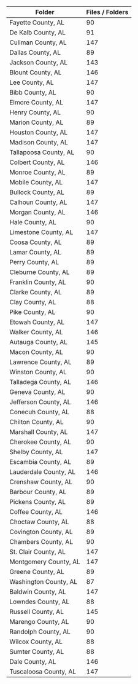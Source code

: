 | Folder                |   Files / Folders |
|-----------------------|-------------------|
| Fayette County, AL    |                90 |
| De Kalb County, AL    |                91 |
| Cullman County, AL    |               147 |
| Dallas County, AL     |                89 |
| Jackson County, AL    |               143 |
| Blount County, AL     |               146 |
| Lee County, AL        |               147 |
| Bibb County, AL       |                90 |
| Elmore County, AL     |               147 |
| Henry County, AL      |                90 |
| Marion County, AL     |                89 |
| Houston County, AL    |               147 |
| Madison County, AL    |               147 |
| Tallapoosa County, AL |                90 |
| Colbert County, AL    |               146 |
| Monroe County, AL     |                89 |
| Mobile County, AL     |               147 |
| Bullock County, AL    |                89 |
| Calhoun County, AL    |               147 |
| Morgan County, AL     |               146 |
| Hale County, AL       |                90 |
| Limestone County, AL  |               147 |
| Coosa County, AL      |                89 |
| Lamar County, AL      |                89 |
| Perry County, AL      |                89 |
| Cleburne County, AL   |                89 |
| Franklin County, AL   |                90 |
| Clarke County, AL     |                89 |
| Clay County, AL       |                88 |
| Pike County, AL       |                90 |
| Etowah County, AL     |               147 |
| Walker County, AL     |               146 |
| Autauga County, AL    |               145 |
| Macon County, AL      |                90 |
| Lawrence County, AL   |                89 |
| Winston County, AL    |                90 |
| Talladega County, AL  |               146 |
| Geneva County, AL     |                90 |
| Jefferson County, AL  |               146 |
| Conecuh County, AL    |                88 |
| Chilton County, AL    |                90 |
| Marshall County, AL   |               147 |
| Cherokee County, AL   |                90 |
| Shelby County, AL     |               147 |
| Escambia County, AL   |                89 |
| Lauderdale County, AL |               146 |
| Crenshaw County, AL   |                90 |
| Barbour County, AL    |                89 |
| Pickens County, AL    |                89 |
| Coffee County, AL     |               146 |
| Choctaw County, AL    |                88 |
| Covington County, AL  |                89 |
| Chambers County, AL   |                90 |
| St. Clair County, AL  |               147 |
| Montgomery County, AL |               147 |
| Greene County, AL     |                89 |
| Washington County, AL |                87 |
| Baldwin County, AL    |               147 |
| Lowndes County, AL    |                88 |
| Russell County, AL    |               145 |
| Marengo County, AL    |                90 |
| Randolph County, AL   |                90 |
| Wilcox County, AL     |                88 |
| Sumter County, AL     |                88 |
| Dale County, AL       |               146 |
| Tuscaloosa County, AL |               147 |